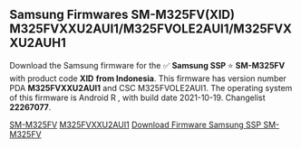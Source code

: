 <h2>Samsung Firmwares SM-M325FV(XID) M325FVXXU2AUI1/M325FVOLE2AUI1/M325FVXXU2AUH1</h2>
Download the Samsung firmware for the ✅ <strong>Samsung SSP </strong> ⭐ <strong>SM-M325FV</strong> with product code <strong>XID</strong> <strong> from Indonesia</strong>. This firmware has version number PDA <strong>M325FVXXU2AUI1</strong> and CSC M325FVOLE2AUI1. The operating system of this firmware is Android R , with build date 2021-10-19. Changelist <strong>22267077</strong>.


[SM-M325FV](https://samfirm.shop/samsung/model/SM-M325FV)
[M325FVXXU2AUI1](https://samfirm.shop/samsung/pda/M325FVXXU2AUI1)
[Download Firmware Samsung SSP SM-M325FV](https://samfirm.shop/samsung/firmware/466775)
